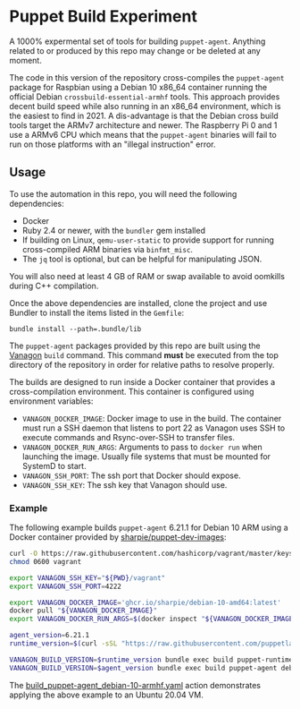 # Puppet Build Experiment

A 1000% expermental set of tools for building `puppet-agent`. Anything related
to or produced by this repo may change or be deleted at any moment.

The code in this version of the repository cross-compiles the `puppet-agent`
package for Raspbian using a Debian 10 x86_64 container running the official
Debian `crossbuild-essential-armhf` tools. This approach provides decent
build speed while also running in an x86_64 environment, which is the
easiest to find in 2021. A dis-advantage is that the Debian cross build tools
target the ARMv7 architecture and newer. The Raspberry Pi 0 and 1 use a ARMv6
CPU which means that the `puppet-agent` binaries will fail to run on those
platforms with an "illegal instruction" error.


## Usage

To use the automation in this repo, you will need the following dependencies:

  - Docker
  - Ruby 2.4 or newer, with the `bundler` gem installed
  - If building on Linux, `qemu-user-static` to provide support for running
    cross-compiled ARM binaries via `binfmt_misc`.
  - The `jq` tool is optional, but can be helpful for manipulating JSON.

You will also need at least 4 GB of RAM or swap available to avoid oomkills
during C++ compilation.

Once the above dependencies are installed, clone the project and use Bundler to
install the items listed in the `Gemfile`:

```
bundle install --path=.bundle/lib
```

The `puppet-agent` packages provided by this repo are built using the
[Vanagon][vanagon] `build` command. This command **must** be executed
from the top directory of the repository in order for relative paths
to resolve properly.

The builds are designed to run inside a Docker container that provides
a cross-compilation environment. This container is configured using
environment variables:

  - `VANAGON_DOCKER_IMAGE`: Docker image to use in the build. The container
    must run a SSH daemon that listens to port 22 as Vanagon uses SSH to execute
    commands and Rsync-over-SSH to transfer files.
  - `VANAGON_DOCKER_RUN_ARGS`: Arguments to pass to `docker run` when launching
    the image. Usually file systems that must be mounted for SystemD to start.
  - `VANAGON_SSH_PORT`: The ssh port that Docker should expose.
  - `VANAGON_SSH_KEY`: The ssh key that Vanagon should use.

[vanagon]: https://github.com/puppetlabs/vanagon

### Example

The following example builds `puppet-agent` 6.21.1 for Debian 10 ARM using
a Docker container provided by [sharpie/puppet-dev-images][dev-images]:

```bash
curl -O https://raw.githubusercontent.com/hashicorp/vagrant/master/keys/vagrant
chmod 0600 vagrant

export VANAGON_SSH_KEY="${PWD}/vagrant"
export VANAGON_SSH_PORT=4222

export VANAGON_DOCKER_IMAGE='ghcr.io/sharpie/debian-10-amd64:latest'
docker pull "${VANAGON_DOCKER_IMAGE}"
export VANAGON_DOCKER_RUN_ARGS=$(docker inspect "${VANAGON_DOCKER_IMAGE}" --format '{{ index .Config.Labels "docker-run-args" }}')

agent_version=6.21.1
runtime_version=$(curl -sSL "https://raw.githubusercontent.com/puppetlabs/puppet-agent/${agent_version}/configs/components/puppet-runtime.json"|jq --raw-output '.version')

VANAGON_BUILD_VERSION=$runtime_version bundle exec build puppet-runtime debian-10-armhf -e docker
VANAGON_BUILD_VERSION=$agent_version bundle exec build puppet-agent debian-10-armhf -e docker
```

The [build_puppet-agent_debian-10-armhf.yaml][build-debian10] action demonstrates
applying the above example to an Ubuntu 20.04 VM.

[build-debian10]: .github/workflows/build_puppet-agent_debian-10-armhf.yaml

[dev-images]: https://github.com/sharpie/puppet-dev-images
